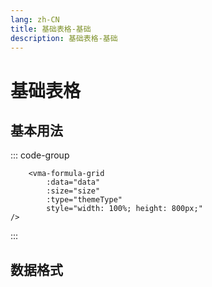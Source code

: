 ```yaml
---
lang: zh-CN
title: 基础表格-基础
description: 基础表格-基础
---
```


# 基础表格

## 基本用法

<vma-formula-grid
    :data="data" 
    :size="size" 
    :type="themeType" 
    style="width: 100%; height: 800px;"
/>

::: code-group
```vue
    <vma-formula-grid 
        :data="data" 
        :size="size" 
        :type="themeType"
        style="width: 100%; height: 800px;"
/>
```
:::

## 数据格式


<script lang="ts">
import {defineComponent, reactive, ref, watch} from "vue";

export default defineComponent({
  name: "HelloWorld",
  setup(props, context) {
    const datasource = ref('map');
    const size = ref('normal');
    const themeType = ref('primary');

    const mapData = reactive({
      data: [{
        p: 'A1',
        v: 1
      }, {
        p: 'A2',
        v: 2
      }, {
        p: 'A3',
        v: 3
      }, {
        p: 'A4',
        v: 4
      }, {
        p: 'AA100',
        v: 5
      }, {
        p: 'B1',
        v: '= A1 + 123456789012345678901234567890'
      }, {
        p: 'B2',
        v: '= A2 + 2'
      }, {
        p: 'B3',
        v: '= A3 + 2'
      }, {
        p: 'B4',
        v: '= A4 + 2'
      }, {
        p: 'BB100',
        v: '= AA100 + 2'
      },]
    });

    const arrayData = reactive([
      [1, 2, 3, 4, 5, 6, 7, 8, 9, 10, 11, 12, 13, 14, 15, 16, 17, 18, 19, 20],
      [
        '= A20 + 2', '= A1 + 2', '= A2 + 2', '= A3 + 2', '= A4 + 2',
        '= A5 + 2', '= A6 + 2', '= A7 + 2', '= A8 + 2', '= A9 + 2',
        '= A10 + 2', '= A11 + 2', '= A12 + 2', '= A13 + 2', '= A14 + 2',
        '= A15 + 2', '= A16 + 2', '= A17 + 2', '= A18 + 2', '= A19 + 2'
      ],
    ]);

    const data = reactive({
      type: 'map',
      arrayData: arrayData,
      mapData: mapData
    });

    watch(() => datasource.value, () => {
      data.type = datasource.value
    });

    watch(() => size.value, () => {
      console.log(size.value)
    });

    watch(() => data.type, () => {
      console.log(data)
    },{
      deep: true
    });

    return {
      datasource,
      data,
      size,
      themeType
    };
  }
})
</script>
